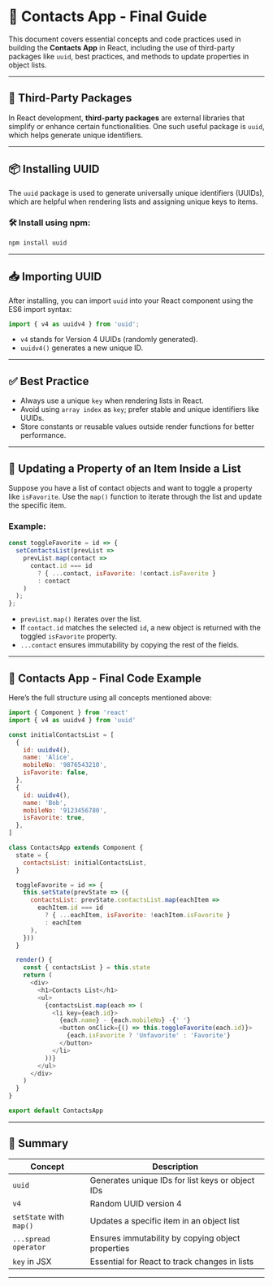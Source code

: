 
# 📇 Contacts App - Final Guide

This document covers essential concepts and code practices used in building the **Contacts App** in React, including the use of third-party packages like `uuid`, best practices, and methods to update properties in object lists.

---

## 🔌 Third-Party Packages

In React development, **third-party packages** are external libraries that simplify or enhance certain functionalities. One such useful package is `uuid`, which helps generate unique identifiers.

---

## 📦 Installing UUID

The `uuid` package is used to generate universally unique identifiers (UUIDs), which are helpful when rendering lists and assigning unique keys to items.

### 🛠️ Install using npm:

```bash
npm install uuid
````

---

## 📥 Importing UUID

After installing, you can import `uuid` into your React component using the ES6 import syntax:

```js
import { v4 as uuidv4 } from 'uuid';
```

* `v4` stands for Version 4 UUIDs (randomly generated).
* `uuidv4()` generates a new unique ID.

---

## ✅ Best Practice

* Always use a unique `key` when rendering lists in React.
* Avoid using `array index` as `key`; prefer stable and unique identifiers like UUIDs.
* Store constants or reusable values outside render functions for better performance.

---

## 🔄 Updating a Property of an Item Inside a List

Suppose you have a list of contact objects and want to toggle a property like `isFavorite`. Use the `map()` function to iterate through the list and update the specific item.

### Example:

```js
const toggleFavorite = id => {
  setContactsList(prevList =>
    prevList.map(contact =>
      contact.id === id
        ? { ...contact, isFavorite: !contact.isFavorite }
        : contact
    )
  );
};
```

* `prevList.map()` iterates over the list.
* If `contact.id` matches the selected `id`, a new object is returned with the toggled `isFavorite` property.
* `...contact` ensures immutability by copying the rest of the fields.

---

## 📄 Contacts App - Final Code Example

Here’s the full structure using all concepts mentioned above:

```js
import { Component } from 'react'
import { v4 as uuidv4 } from 'uuid'

const initialContactsList = [
  {
    id: uuidv4(),
    name: 'Alice',
    mobileNo: '9876543210',
    isFavorite: false,
  },
  {
    id: uuidv4(),
    name: 'Bob',
    mobileNo: '9123456780',
    isFavorite: true,
  },
]

class ContactsApp extends Component {
  state = {
    contactsList: initialContactsList,
  }

  toggleFavorite = id => {
    this.setState(prevState => ({
      contactsList: prevState.contactsList.map(eachItem =>
        eachItem.id === id
          ? { ...eachItem, isFavorite: !eachItem.isFavorite }
          : eachItem
      ),
    }))
  }

  render() {
    const { contactsList } = this.state
    return (
      <div>
        <h1>Contacts List</h1>
        <ul>
          {contactsList.map(each => (
            <li key={each.id}>
              {each.name} - {each.mobileNo} -{' '}
              <button onClick={() => this.toggleFavorite(each.id)}>
                {each.isFavorite ? 'Unfavorite' : 'Favorite'}
              </button>
            </li>
          ))}
        </ul>
      </div>
    )
  }
}

export default ContactsApp
```

---

## 🧠 Summary

| Concept                 | Description                                       |
| ----------------------- | ------------------------------------------------- |
| `uuid`                  | Generates unique IDs for list keys or object IDs  |
| `v4`                    | Random UUID version 4                             |
| `setState` with `map()` | Updates a specific item in an object list         |
| `...spread operator`    | Ensures immutability by copying object properties |
| `key` in JSX            | Essential for React to track changes in lists     |

---
